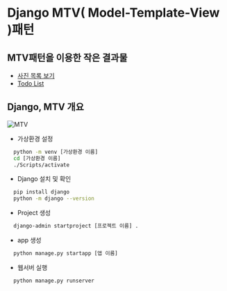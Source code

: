 # Django MTV( Model-Template-View )패턴
## MTV패턴을 이용한 작은 결과물
* [사진 목록 보기](https://github.com/doriver/djangoPractice01/tree/main/django01)
* [Todo List](https://github.com/doriver/djangoPractice01/tree/main/django02)
## Django, MTV 개요
![MTV](https://github.com/user-attachments/assets/308666a3-7616-4aa9-83cc-ebb96a926231)
* 가상환경 설정
```bash
  python -m venv [가상환경 이름]
  cd [가상환경 이름]
  ./Scripts/activate
```
* Django 설치 및 확인
```bash
  pip install django
  python -m django --version
```
* Project 생성
```bash
  django-admin startproject [프로젝트 이름] .
```
* app 생성
```bash
  python manage.py startapp [앱 이름]
```
* 웹서버 실행
```bash
  python manage.py runserver
```
